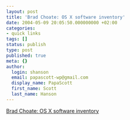 ```yaml
---
layout: post
title: 'Brad Choate: OS X software inventory'
date: 2004-05-09 20:05:50.000000000 +02:00
categories:
- quick links
tags: []
status: publish
type: post
published: true
meta: {}
author:
  login: shanson
  email: papascott-wp@gmail.com
  display_name: PapaScott
  first_name: Scott
  last_name: Hanson
---
```

<p><a title="What to install on my PowerBook, Part 1" href="http://bradchoate.com/weblog/2004/04/14/inventory.php">Brad Choate: OS X software inventory</a></p>

